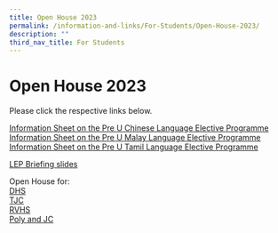 ```yaml
---
title: Open House 2023
permalink: /information-and-links/For-Students/Open-House-2023/
description: ""
third_nav_title: For Students
---
```

Open House 2023
===============

Please click the respective links below.  
  
[Information Sheet on the Pre U Chinese Language Elective Programme](/files/Information%20Sheet%20on%20the%20Pre-U%20Chinese%20Language%20Elective%20Programme.pdf) <br>
[Information Sheet on the Pre U Malay Language Elective Programme](/files/Information%20Sheet%20on%20the%20Pre-U%20Malay%20Language%20Elective%20Programme.pdf) <br>
[Information Sheet on the Pre U Tamil Language Elective Programme](/files/Information%20Sheet%20on%20the%20Pre-%20U%20Tamil%20Language%20Elective%20Programme.pdf)
  
[LEP Briefing slides](https://bedoksouthsec.moe.edu.sg/qql/slot/u755/Information%20and%20Links/For%20Students/LEP%20Briefings_Consolidated%20Info.pptx)  
  
Open House for:  
[DHS](https://bedoksouthsec.moe.edu.sg/qql/slot/u755/Information%20and%20Links/For%20Students/DHS%20Open%20House%20Poster%20to%20Schools.jpeg)  
[TJC](https://bedoksouthsec.moe.edu.sg/qql/slot/u755/Information%20and%20Links/For%20Students/TJC.JPG)  
[RVHS](https://bedoksouthsec.moe.edu.sg/qql/slot/u755/Information%20and%20Links/For%20Students/RVHS%20JC%20Open%20House%20Poster.jpg)  
[Poly and JC](https://bedoksouthsec.moe.edu.sg/qql/slot/u755/Information%20and%20Links/For%20Students/2023%20Open%20House%20Schedule_PolyJC.pdf)